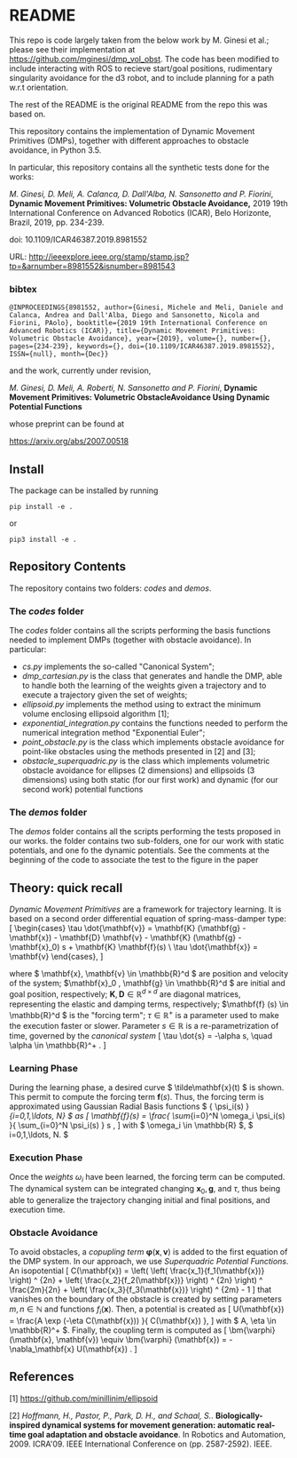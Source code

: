 # README #
This repo is code largely taken from the below work by M. Ginesi et al.; please see their implementation at https://github.com/mginesi/dmp_vol_obst. The code has been modified to include interacting with ROS to recieve start/goal positions, rudimentary singularity avoidance for the d3 robot, and to include planning for a path w.r.t orientation. 


The rest of the README is the original README from the repo this was based on.

This repository contains the implementation of Dynamic Movement Primitives (DMPs), together with different approaches to obstacle avoidance, in Python 3.5.

In particular, this repository contains all the synthetic tests done for the works:

_M. Ginesi, D. Meli, A. Calanca, D. Dall'Alba, N. Sansonetto and P. Fiorini_, **Dynamic Movement Primitives: Volumetric Obstacle Avoidance,** 2019 19th International Conference on Advanced Robotics (ICAR), Belo Horizonte, Brazil, 2019, pp. 234-239.

doi: 10.1109/ICAR46387.2019.8981552

URL: http://ieeexplore.ieee.org/stamp/stamp.jsp?tp=&arnumber=8981552&isnumber=8981543

### bibtex ###

`
@INPROCEEDINGS{8981552,
author={Ginesi, Michele and Meli, Daniele and Calanca, Andrea and Dall'Alba, Diego and Sansonetto, Nicola and Fiorini, PAolo},
booktitle={2019 19th International Conference on Advanced Robotics (ICAR)},
title={Dynamic Movement Primitives: Volumetric Obstacle Avoidance},
year={2019},
volume={},
number={},
pages={234-239},
keywords={},
doi={10.1109/ICAR46387.2019.8981552},
ISSN={null},
month={Dec}}
`

and the work, currently under revision,

_M. Ginesi, D. Meli, A. Roberti, N. Sansonetto and P. Fiorini_, **Dynamic Movement Primitives: Volumetric ObstacleAvoidance Using Dynamic Potential Functions**

whose preprint can be found at

https://arxiv.org/abs/2007.00518

## Install ##

The package can be installed by running

```
pip install -e .
```

or

```
pip3 install -e .
```

## Repository Contents ##

The repository contains two folders: _codes_ and _demos_.

### The _codes_ folder ###

The _codes_ folder contains all the scripts performing the basis functions needed to implement DMPs (together with obstacle avoidance).
In particular:
* _cs.py_ implements the so-called "Canonical System";
* _dmp_cartesian.py_ is the class that generates and handle the DMP, able to handle both the learning of the weights given a trajectory and to execute a trajectory given the set of weights;
* _ellipsoid.py_ implements the method using to extract the minimum volume enclosing ellipsoid algorithm [1];
* _exponential_integration.py_ contains the functions needed to perform the numerical integration method "Exponential Euler";
* _point_obstacle.py_ is the class which implements obstacle avoidance for point-like obstacles using the methods presented in [2] and [3];
* _obstacle_superquadric.py_ is the class which implements volumetric obstacle avoidance for ellipses (2 dimensions) and ellipsoids (3 dimensions) using both static (for our first work) and dynamic (for our second work) potential functions

### The _demos_ folder ###

The _demos_ folder contains all the scripts performing the tests proposed in our works.
the folder contains two sub-folders, one for our work with static potentials, and one fo the dynamic potentials.
See the comments at the beginning of the code to associate the test to the figure in the paper

## Theory: quick recall ##

_Dynamic Movement Primitives_ are a framework for trajectory learning. It is based on a second order differential equation of spring-mass-damper type:
\[
\begin{cases}
    \tau \dot{\mathbf{v}} = \mathbf{K} (\mathbf{g} - \mathbf{x}) - \mathbf{D} \mathbf{v} - \mathbf{K} (\mathbf{g} - \mathbf{x}_0) s + \mathbf{K} \mathbf{f}(s) \\
    \tau \dot{\mathbf{x}} = \mathbf{v}
\end{cases},
\]

where $ \mathbf{x}, \mathbf{v} \in \mathbb{R}^d $ are position and velocity of the system; $\mathbf{x}_0 , \mathbf{g} \in \mathbb{R}^d $ are initial and goal position, respectively; $\mathbf{K}, \mathbf{D} \in \mathbb{R}^{d \times d}$ are diagonal matrices, representing the elastic and damping terms, respectively; $\mathbf{f} (s) \in \mathbb{R}^d $ is the "forcing term"; $\tau \in \mathbb{R}^+$ is a parameter used to make the execution faster or slower. Parameter $s \in \mathbb{R}$ is a re-parametrization of time, governed by the _canonical system_
\[ \tau \dot{s} = -\alpha s, \quad \alpha \in \mathbb{R}^+ . \]

### Learning Phase ###

During the learning phase, a desired curve $ \tilde\mathbf{x}(t) $ is shown. This permit to compute the forcing term $\mathbf{f}(s)$. Thus, the forcing term is approximated using Gaussian Radial Basis functions $ \{ \psi_i(s) \}_{i=0,1,\ldots, N} $ as
\[ \mathbf{f}(s) = \frac{ \sum_{i=0}^N \omega_i \psi_i(s) }{ \sum_{i=0}^N \psi_i(s) } s , \]
with $ \omega_i \in \mathbb{R} $, $ i=0,1,\ldots, N. $

### Execution Phase ###

Once the _weights_ $\omega_i$ have been learned, the forcing term can be computed. The dynamical system can be integrated changing $\mathbf{x}_0, \mathbf{g}$, and $\tau$, thus being able to generalize the trajectory changing initial and final positions, and execution time.

### Obstacle Avoidance ###

To avoid obstacles, a _copupling term_ $\bm{\varphi} (\mathbf{x}, \mathbf{v})$ is added to the first equation of the DMP system.
In our approach, we use _Superquadric Potential Functions_. An isopotential
\[ C(\mathbf{x}) = \left( \left( \frac{x_1}{f_1(\mathbf{x})} \right) ^ {2n} + \left( \frac{x_2}{f_2(\mathbf{x})} \right) ^ {2n} \right) ^ \frac{2m}{2n} + \left( \frac{x_3}{f_3(\mathbf{x})} \right) ^ {2m} - 1 \]
that vanishes on the boundary of the obstacle is created by setting parameters $m,n \in \mathbb{N}$ and functions $f_i(\mathbf{x})$.
Then, a potential is created as
\[ U(\mathbf{x}) = \frac{A \exp (-\eta C(\mathbf{x})) }{ C(\mathbf{x}) }, \]
with $ A, \eta \in \mathbb{R}^+ $.
Finally, the coupling term is computed as
\[ \bm{\varphi} (\mathbf{x}, \mathbf{v}) \equiv \bm{\varphi} (\mathbf{x}) = - \nabla_\mathbf{x} U(\mathbf{x}) . \]

## References ##

[1] https://github.com/minillinim/ellipsoid

[2] _Hoffmann, H., Pastor, P., Park, D. H., and Schaal, S._. **Biologically-inspired dynamical systems for movement generation: automatic real-time goal adaptation and obstacle avoidance**. In Robotics and Automation, 2009. ICRA'09. IEEE International Conference on (pp. 2587-2592). IEEE.
